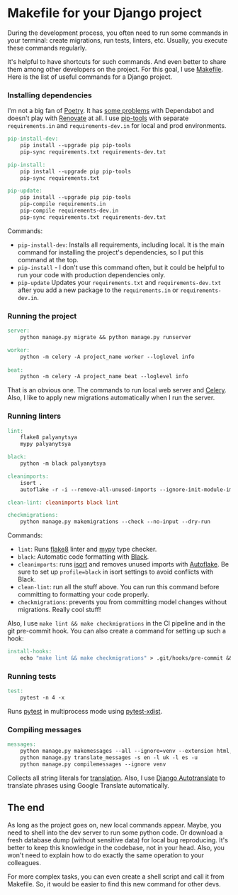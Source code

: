 # Makefile for your Django project

During the development process, you often need to run some commands in your terminal: create migrations, run tests, linters, etc. Usually, you execute these commands regularly.

It's helpful to have shortcuts for such commands. And even better to share them among other developers on the project. For this goal, I use [Makefile](https://en.wikipedia.org/wiki/Make_(software)#Makefile). Here is the list of useful commands for a Django project.

### Installing dependencies

I'm not a big fan of [Poetry](https://python-poetry.org/). It has [some problems](https://github.com/dependabot/dependabot-core/issues?q=is%3Aissue+is%3Aopen+poetry+label%3A%22L%3A+python%3Apoetry%22) with Dependabot and doesn't play with [Renovate](https://docs.renovatebot.com/python/) at all. I use [pip-tools](https://github.com/jazzband/pip-tools) with separate `requirements.in` and `requirements-dev.in` for local and prod environments. 


```makefile
pip-install-dev:
	pip install --upgrade pip pip-tools
	pip-sync requirements.txt requirements-dev.txt

pip-install:
	pip install --upgrade pip pip-tools
	pip-sync requirements.txt

pip-update:
	pip install --upgrade pip pip-tools
	pip-compile requirements.in
	pip-compile requirements-dev.in
	pip-sync requirements.txt requirements-dev.txt
```

Commands:

- `pip-install-dev`: Installs all requirements, including local. It is the main command for installing the project's dependencies, so I put this command at the top.
- `pip-install` - I don't use this command often, but it could be helpful to run your code with production dependencies only. 
- `pip-update` Updates your `requirements.txt` and `requirements-dev.txt` after you add a new package to the `requirements.in` or `requirements-dev.in`.

### Running the project

```makefile
server:
	python manage.py migrate && python manage.py runserver

worker:
	python -m celery -A project_name worker --loglevel info
	
beat:
    python -m celery -A project_name beat --loglevel info
```

That is an obvious one. The commands to run local web server and [Celery](https://docs.celeryq.dev/en/stable/). Also, I like to apply new migrations automatically when I run the server.

### Running linters

```makefile
lint:
	flake8 palyanytsya
	mypy palyanytsya

black:
	python -m black palyanytsya

cleanimports:
	isort .
	autoflake -r -i --remove-all-unused-imports --ignore-init-module-imports project_name

clean-lint: cleanimports black lint

checkmigrations:
	python manage.py makemigrations --check --no-input --dry-run
```

Commands:

- `lint`: Runs [flake8](https://github.com/PyCQA/flake8) linter and [mypy](https://github.com/python/mypy) type checker.
- `black`: Automatic code formatting with [Black](https://github.com/psf/black). 
- `cleanimports`: runs [isort](https://github.com/PyCQA/isort) and removes unused imports with [Autoflake](https://github.com/PyCQA/autoflake). Be sure to set up `profile=black` in isort settings to avoid conflicts with Black. 
- `clean-lint`: run all the stuff above. You can run this command before committing to formatting your code properly.
- `checkmigrations`: prevents you from committing model changes without migrations. Really cool stuff!

Also, I use `make lint && make checkmigrations` in the CI pipeline and in the git pre-commit hook. You can also create a command for setting up such a hook: 

```makefile
install-hooks:
	echo "make lint && make checkmigrations" > .git/hooks/pre-commit && chmod 777 .git/hooks/pre-commit
```

### Running tests

```makefile
test:
	pytest -n 4 -x
```

Runs [pytest](https://docs.pytest.org/en/7.1.x/) in multiprocess mode using [pytest-xdist](https://github.com/pytest-dev/pytest-xdist).

### Compiling messages 

```makefile
messages:
	python manage.py makemessages --all --ignore=venv --extension html,py
	python manage.py translate_messages -s en -l uk -l es -u
	python manage.py compilemessages --ignore venv
```

Collects all string literals for [translation](https://docs.djangoproject.com/en/4.1/topics/i18n/translation/). Also, I use [Django Autotranslate](https://github.com/ankitpopli1891/django-autotranslate) to translate phrases using Google Translate automatically.

## The end

As long as the project goes on, new local commands appear. Maybe, you need to shell into the dev server to run some python code. Or download a fresh database dump (without sensitive data) for local bug reproducing. It's better to keep this knowledge in the codebase, not in your head. Also, you won't need to explain how to do exactly the same operation to your colleagues.

For more complex tasks, you can even create a shell script and call it from Makefile. So, it would be easier to find this new command for other devs.

